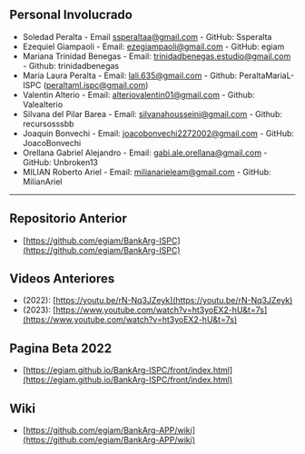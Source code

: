 
## Personal Involucrado

* Soledad Peralta - Email [ssperaltaa@gmail.com](mailto:ssperaltaa@gmail.com) - GitHub: Ssperalta
* Ezequiel Giampaoli - Email: [ezegiampaoli@gmail.com](mailto:ezegiampaoli@gmail.com) - GitHub: egiam
* Mariana Trinidad Benegas - Email: [trinidadbenegas.estudio@gmail.com](mailto:trinidadbenegas.estudio@gmail.com) - Github: trinidadbenegas
* Maria Laura Peralta - Email: [lali.635@gmail.com](mailto:lali.635@gmail.com) - Github: PeraltaMariaL-ISPC ([peraltaml.ispc@gmail.com](mailto:peraltaml.ispc@gmail.com))
* Valentin Alterio - Email: [alteriovalentin01@gmail.com](mailto:alteriovalentin01@gmail.com) - Github: Valealterio
* Silvana del Pilar Barea - Email: [silvanahousseini@gmail.com](mailto:silvanahousseini@gmail.com) - Github: recursosssbb
* Joaquin Bonvechi - Email: [joacobonvechi2272002@gmail.com](mailto:joacobonvechi2272002@gmail.com) - GitHub: JoacoBonvechi
* Orellana Gabriel Alejandro - Email: [gabi.ale.orellana@gmail.com](mailto:gabi.ale.orellana@gmail.com) - GitHub: Unbroken13
* MILIAN Roberto Ariel - Email: [milianarieleam@gmail.com](mailto:milianarieleam@gmail.com) - GitHub: MilianAriel


***

## Repositorio Anterior
* [https://github.com/egiam/BankArg-ISPC](https://github.com/egiam/BankArg-ISPC)

## Videos Anteriores
* (2022): [https://youtu.be/rN-Nq3JZeyk](https://youtu.be/rN-Nq3JZeyk)
* (2023): [https://www.youtube.com/watch?v=ht3yoEX2-hU&t=7s](https://www.youtube.com/watch?v=ht3yoEX2-hU&t=7s)

## Pagina Beta 2022
* [https://egiam.github.io/BankArg-ISPC/front/index.html](https://egiam.github.io/BankArg-ISPC/front/index.html)

## Wiki
* [https://github.com/egiam/BankArg-APP/wiki](https://github.com/egiam/BankArg-APP/wiki)
